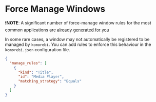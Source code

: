 # Force Manage Windows

❗️**NOTE**: A significant number of force-manage window rules for the most
common applications are [already generated for
you](https://github.com/LGUG2Z/komorebi/#generating-common-application-specific-configurations)

In some rare cases, a window may not automatically be registered to be managed
by `komorebi`. You can add rules to enforce this behaviour in the
`komorebi.json` configuration file.

```json
{
  "manage_rules": [
    {
      "kind": "Title",
      "id": "Media Player",
      "matching_strategy": "Equals"
    }
  ]
}
```
